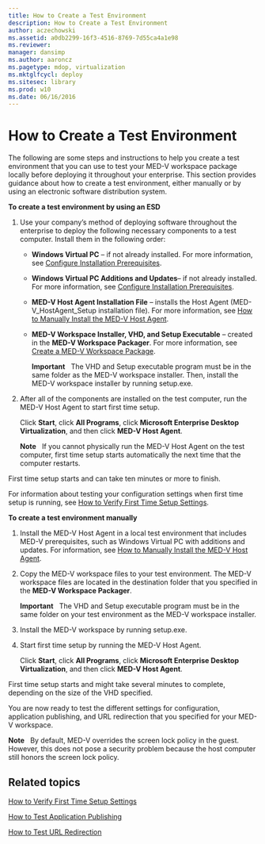 ```yaml
---
title: How to Create a Test Environment
description: How to Create a Test Environment
author: aczechowski
ms.assetid: a0db2299-16f3-4516-8769-7d55ca4a1e98
ms.reviewer: 
manager: dansimp
ms.author: aaroncz
ms.pagetype: mdop, virtualization
ms.mktglfcycl: deploy
ms.sitesec: library
ms.prod: w10
ms.date: 06/16/2016
---
```



# How to Create a Test Environment


The following are some steps and instructions to help you create a test environment that you can use to test your MED-V workspace package locally before deploying it throughout your enterprise. This section provides guidance about how to create a test environment, either manually or by using an electronic software distribution system.

**To create a test environment by using an ESD**

1.  Use your company’s method of deploying software throughout the enterprise to deploy the following necessary components to a test computer. Install them in the following order:

    -   **Windows Virtual PC** – if not already installed. For more information, see [Configure Installation Prerequisites](configure-installation-prerequisites.md).

    -   **Windows Virtual PC Additions and Updates**– if not already installed. For more information, see [Configure Installation Prerequisites](configure-installation-prerequisites.md).

    -   **MED-V Host Agent Installation File** – installs the Host Agent (MED-V\_HostAgent\_Setup installation file). For more information, see [How to Manually Install the MED-V Host Agent](how-to-manually-install-the-med-v-host-agent.md).

    -   **MED-V Workspace Installer, VHD, and Setup Executable** – created in the **MED-V Workspace Packager**. For more information, see [Create a MED-V Workspace Package](create-a-med-v-workspace-package.md).

        **Important**  
        The VHD and Setup executable program must be in the same folder as the MED-V workspace installer. Then, install the MED-V workspace installer by running setup.exe.

         

2.  After all of the components are installed on the test computer, run the MED-V Host Agent to start first time setup.

    Click **Start**, click **All Programs**, click **Microsoft Enterprise Desktop Virtualization**, and then click **MED-V Host Agent**.

    **Note**  
    If you cannot physically run the MED-V Host Agent on the test computer, first time setup starts automatically the next time that the computer restarts.

     

First time setup starts and can take ten minutes or more to finish.

For information about testing your configuration settings when first time setup is running, see [How to Verify First Time Setup Settings](how-to-verify-first-time-setup-settings.md).

**To create a test environment manually**

1.  Install the MED-V Host Agent in a local test environment that includes MED-V prerequisites, such as Windows Virtual PC with additions and updates. For information, see [How to Manually Install the MED-V Host Agent](how-to-manually-install-the-med-v-host-agent.md).

2.  Copy the MED-V workspace files to your test environment. The MED-V workspace files are located in the destination folder that you specified in the **MED-V Workspace Packager**.

    **Important**  
    The VHD and Setup executable program must be in the same folder on your test environment as the MED-V workspace installer.

     

3.  Install the MED-V workspace by running setup.exe.

4.  Start first time setup by running the MED-V Host Agent.

    Click **Start**, click **All Programs**, click **Microsoft Enterprise Desktop Virtualization**, and then click **MED-V Host Agent**.

First time setup starts and might take several minutes to complete, depending on the size of the VHD specified.

You are now ready to test the different settings for configuration, application publishing, and URL redirection that you specified for your MED-V workspace.

**Note**  
By default, MED-V overrides the screen lock policy in the guest. However, this does not pose a security problem because the host computer still honors the screen lock policy.

 

## Related topics


[How to Verify First Time Setup Settings](how-to-verify-first-time-setup-settings.md)

[How to Test Application Publishing](how-to-test-application-publishing.md)

[How to Test URL Redirection](how-to-test-url-redirection.md)

 

 





